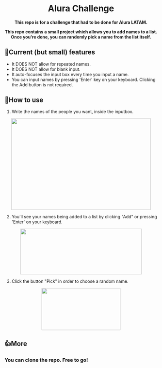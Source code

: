 <h1 align=center> Alura Challenge </h1>

<h4 align=center>
This repo is for a challenge that had to be done for Alura LATAM.

This repo contains a small project which allows you to add names to a list.
Once you're done, you can randomly pick a name from the list itself.
</h4>

## 📲Current (but small) features
* It DOES NOT allow for repeated names.
* It DOES NOT allow for blank input.
* It auto-focuses the input box every time you input a name.
* You can input names by pressing 'Enter' key on your keyboard. Clicking the Add button is not required.

## 🤔How to use
1. Write the names of the people you want, inside the inputbox.
<p align="center">
  <img width="460" height="300" src="https://i.imgur.com/qrw6nIt.png">
</p>

2. You'll see your names being added to a list by clicking "Add" or pressing 'Enter' on your keyboard.
<p align="center">
  <img width="400" height="150" src="https://i.imgur.com/s8u5Wuh.png">
</p>

3. Click the button "Pick" in order to choose a random name.
<p align="center">
  <img width="260" height="138" src="https://i.imgur.com/LUlxeum.png">
</p>


## 👍More
<h3> You can clone the repo. Free to go! </h3>
